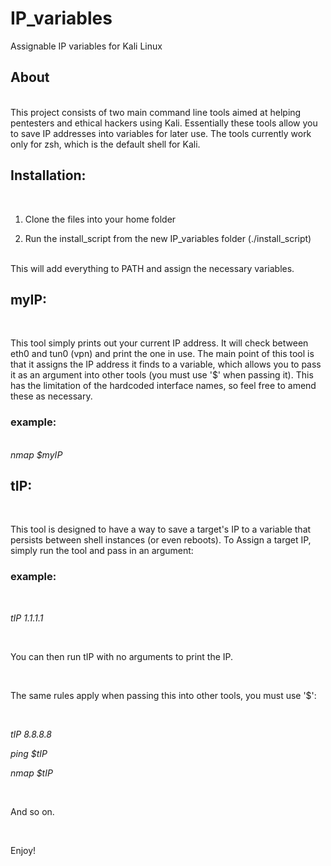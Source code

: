 # IP_variables
Assignable IP variables for Kali Linux

<h2>About</h2>
<br>
This project consists of two main command line tools aimed at helping pentesters and ethical hackers using Kali.
Essentially these tools allow you to save IP addresses into variables for later use. The tools currently work only for zsh, which is the default shell for Kali.

<h2>Installation:</h2>

<br>

1. Clone the files into your home folder

2. Run the install_script from the new IP_variables folder (./install_script)

<br>
This will add everything to PATH and assign the necessary variables.
<br>
<h2>myIP:</h2>
<br>

This tool simply prints out your current IP address. It will check between eth0 and tun0 (vpn) and print the one in use. The main point of this tool is that it assigns the IP address it finds to a variable, which allows you to pass it as an argument into other tools (you must use '$' when passing it).
This has the limitation of the hardcoded interface names, so feel free to amend these as necessary.

<h3>example:</h3> 
<br>
<i>nmap $myIP</i>

<h2>tIP:</h2>
<br>

This tool is designed to have a way to save a target's IP to a variable that persists between shell instances (or even reboots). To Assign a target IP, simply run the tool and pass in an argument:
<br>
<h3>example:</h3> 

<br>

<i>tIP 1.1.1.1</i>

<br>

You can then run tIP with no arguments to print the IP.

<br>

The same rules apply when passing this into other tools, you must use '$':

<br>

<i>tIP 8.8.8.8</i>

<i>ping $tIP</i>

<i>nmap $tIP</i>   

<br>

And so on.   

<br>

Enjoy!

<br>

